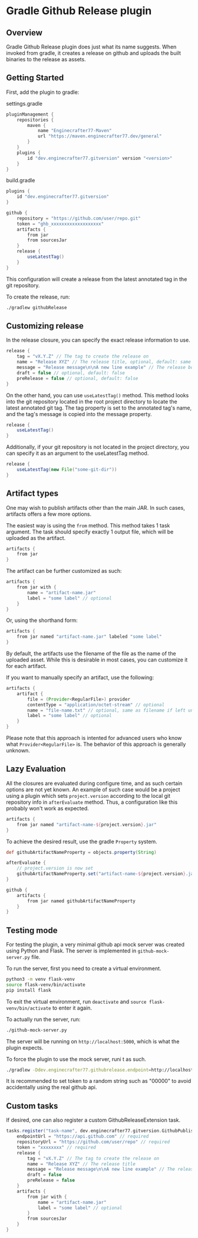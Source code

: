 # Gradle Github Release plugin

## Overview

Gradle Github Release plugin does just what its
name suggests. When invoked from gradle, it creates
a release on github and uploads the built binaries
to the release as assets.

## Getting Started

First, add the plugin to gradle:

settings.gradle

```groovy
pluginManagement {
	repositories {
		maven {
			name "Enginecrafter77-Maven"
			url "https://maven.enginecrafter77.dev/general"
		}
	}
	plugins {
		id "dev.enginecrafter77.gitversion" version "<version>"
	}
}
```

build.gradle

```groovy
plugins {
	id "dev.enginecrafter77.gitversion"
}

github {
	repository = "https://github.com/user/repo.git"
	token = "ghb_xxxxxxxxxxxxxxxxxxx"
	artifacts {
		from jar
		from sourcesJar
	}
	release {
		useLatestTag()
	}
}
```

This configuration will create a release from
the latest annotated tag in the git repository.

To create the release, run:

```bash
./gradlew githubRelease
```

## Customizing release

In the release closure, you can specify the exact
release information to use.

```groovy
release {
	tag = "vX.Y.Z" // The tag to create the release on
	name = "Release XYZ" // The release title, optional, default: same as tag
	message = "Release message\n\nA new line example" // The release body
	draft = false // optional, default: false
	preRelease = false // optional, default: false
}
```

On the other hand, you can use `useLatestTag()` method.
This method looks into the git repository located in the root project directory
to locate the latest annotated git tag. The tag property is set to
the annotated tag's name, and the tag's message is copied
into the message property.

```groovy
release {
	useLatestTag()
}
```

Additionally, if your git repository is not located
in the project directory, you can specify it as an
argument to the useLatestTag method.

```groovy
release {
	useLatestTag(new File("some-git-dir"))
}
```

## Artifact types

One may wish to publish artifacts other than the main JAR.
In such cases, artifacts offers a few more options.

The easiest way is using the `from` method. This method takes 1
task argument. The task should specify exactly 1 output file, which
will be uploaded as the artifact.

```groovy
artifacts {
	from jar
}
```

The artifact can be further customized as such:

```groovy
artifacts {
	from jar with {
		name = "artifact-name.jar"
		label = "some label" // optional
	}
}
```

Or, using the shorthand form:

```groovy
artifacts {
	from jar named "artifact-name.jar" labeled "some label"
}
```

By default, the artifacts use the filename of
the file as the name of the uploaded asset. While
this is desirable in most cases, you can customize
it for each artifact.

If you want to manually specify an artifact, use the following:

```groovy
artifacts {
	artifact {
		file = (Provider<RegularFile>) provider
		contentType = "application/octet-stream" // optional
		name = "file-name.txt" // optional, same as filename if left unset
		label = "some label" // optional
	}
}
```

Please note that this approach is intented for advanced users who know what
`Provider<RegularFile>` is. The behavior of this approach is generally unknown.

## Lazy Evaluation

All the closures are evaluated during configure time, and as such
certain options are not yet known. An example of such case would be
a project using a plugin which sets `project.version` according to
the local git repository info in `afterEvaluate` method. Thus, a configuration
like this probably won't work as expected.

```groovy
artifacts {
	from jar named "artifact-name-${project.version}.jar"
}
```

To achieve the desired result, use the gradle `Property` system.

```groovy
def githubArtifactNameProperty = objects.property(String)

afterEvaluate {
	// project.version is now set
	githubArtifactNameProperty.set("artifact-name-${project.version}.jar")
}

github {
	artifacts {
		from jar named githubArtifactNameProperty
	}
}
```

## Testing mode

For testing the plugin, a very minimal github api mock
server was created using Python and Flask. The server
is implemented in `github-mock-server.py` file.

To run the server, first you need to create a virtual environment.

```bash
python3 -m venv flask-venv
source flask-venv/bin/activate
pip install flask
```

To exit the virtual environment, run `deactivate` and `source flask-venv/bin/activate` to enter it again.

To actually run the server, run:

```bash
./github-mock-server.py
```

The server will be running on `http://localhost:5000`, which is what the plugin expects.

To force the plugin to use the mock server, runi t as such.

```bash
./gradlew -Ddev.enginecrafter77.githubrelease.endpoint=http://localhost:5000 githubRelease
```

It is recommended to set token to a random string
such as "00000" to avoid accidentally using the real github api.

## Custom tasks

If desired, one can also register a custom GithubReleaseExtension task.

```groovy
tasks.register("task-name", dev.enginecrafter77.gitversion.GithubPublishReleaseTask.class) {
	endpointUrl = "https://api.github.com" // required
	repositoryUrl = "https://github.com/user/repo" // required
	token = "xxxxxxxx" // required
	release {
		tag = "vX.Y.Z" // The tag to create the release on
		name = "Release XYZ" // The release title
		message = "Release message\n\nA new line example" // The release body
		draft = false
		preRelease = false
	}
	artifacts {
		from jar with {
			name = "artifact-name.jar"
			label = "some label" // optional
		}
		from sourcesJar
	}
}
```

